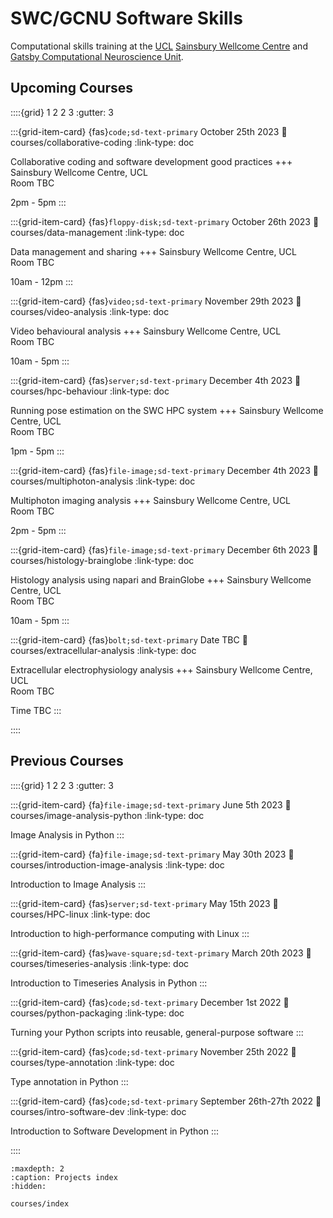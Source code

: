 # SWC/GCNU Software Skills

Computational skills training at the [UCL](https://www.ucl.ac.uk/) 
[Sainsbury Wellcome Centre](https://www.sainsburywellcome.org/web/) and [Gatsby Computational Neuroscience Unit](https://www.ucl.ac.uk/gatsby/gatsby-computational-neuroscience-unit).

## Upcoming Courses
::::{grid} 1 2 2 3
:gutter: 3

:::{grid-item-card} {fas}`code;sd-text-primary`  October 25th 2023
:link: courses/collaborative-coding
:link-type: doc

Collaborative coding and software development good practices
+++
Sainsbury Wellcome Centre, UCL <br>
Room TBC

2pm - 5pm
:::

:::{grid-item-card} {fas}`floppy-disk;sd-text-primary`  October 26th 2023
:link: courses/data-management
:link-type: doc

Data management and sharing
+++
Sainsbury Wellcome Centre, UCL <br>
Room TBC

10am - 12pm
:::

:::{grid-item-card} {fas}`video;sd-text-primary`  November 29th 2023
:link: courses/video-analysis
:link-type: doc

Video behavioural analysis
+++
Sainsbury Wellcome Centre, UCL <br>
Room TBC

10am - 5pm
:::

:::{grid-item-card} {fas}`server;sd-text-primary`  December 4th 2023
:link: courses/hpc-behaviour
:link-type: doc

Running pose estimation on the SWC HPC system
+++
Sainsbury Wellcome Centre, UCL <br>
Room TBC

1pm - 5pm
:::

:::{grid-item-card} {fas}`file-image;sd-text-primary`  December 4th 2023
:link: courses/multiphoton-analysis
:link-type: doc

Multiphoton imaging analysis
+++
Sainsbury Wellcome Centre, UCL <br>
Room TBC

2pm - 5pm
:::

:::{grid-item-card} {fas}`file-image;sd-text-primary`  December 6th 2023
:link: courses/histology-brainglobe
:link-type: doc

Histology analysis using napari and BrainGlobe
+++
Sainsbury Wellcome Centre, UCL <br>
Room TBC

10am - 5pm
:::


:::{grid-item-card} {fas}`bolt;sd-text-primary`  Date TBC
:link: courses/extracellular-analysis
:link-type: doc

Extracellular electrophysiology analysis
+++
Sainsbury Wellcome Centre, UCL <br>
Room TBC

Time TBC
:::



::::

## Previous Courses

<!--for fontawesome icons, see https://fontawesome.com/docs/web/setup/get-started-->
::::{grid} 1 2 2 3
:gutter: 3

:::{grid-item-card} {fa}`file-image;sd-text-primary` June 5th 2023
:link: courses/image-analysis-python
:link-type: doc

Image Analysis in Python
:::

:::{grid-item-card} {fa}`file-image;sd-text-primary` May 30th 2023
:link: courses/introduction-image-analysis
:link-type: doc

Introduction to Image Analysis
:::

:::{grid-item-card} {fas}`server;sd-text-primary` May 15th 2023
:link: courses/HPC-linux
:link-type: doc

Introduction to high-performance computing with Linux
:::

:::{grid-item-card} {fas}`wave-square;sd-text-primary` March 20th 2023
:link: courses/timeseries-analysis
:link-type: doc

Introduction to Timeseries Analysis in Python
:::

:::{grid-item-card} {fas}`code;sd-text-primary`  December 1st 2022
:link: courses/python-packaging
:link-type: doc

Turning your Python scripts into reusable, general-purpose software
:::

:::{grid-item-card} {fas}`code;sd-text-primary`  November 25th 2022
:link: courses/type-annotation
:link-type: doc

Type annotation in Python
:::

:::{grid-item-card} {fas}`code;sd-text-primary`  September 26th-27th 2022
:link: courses/intro-software-dev
:link-type: doc

Introduction to Software Development in Python
:::

::::

```{toctree}
:maxdepth: 2
:caption: Projects index
:hidden:

courses/index
```